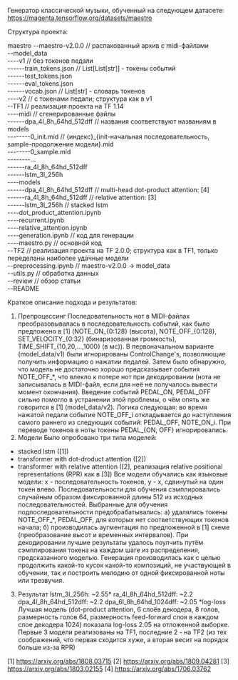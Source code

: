 Генератор классической музыки, обученный на следующем датасете: https://magenta.tensorflow.org/datasets/maestro

Структура проекта:

maestro
--maestro-v2.0.0  // распакованный архив с midi-файлами  
--model_data  
----v1  // без токенов педали  
------train_tokens.json  // List[List[str]] - токены событий   
------test_tokens.json  
------eval_tokens.json  
------vocab.json  // List[str] - словарь токенов  
----v2  // с токенами педали; структура как в v1    
--TF1  // реализация проекта на TF 1.14    
----midi  // сгенерированные файлы    
------dpa_4l_8h_64hd_512dff  // названия соответствуют названиям в models    
--------0_init.mid  // {индекс}_{init-начальная последовательность, sample-продолжение модели}.mid   
--------0_sample.mid   
--------...  
------ra_4l_8h_64hd_512dff  
------lstm_3l_256h  
----models  
------dpa_4l_8h_64hd_512dff  // multi-head dot-product attention: [4]  
------ra_4l_8h_64hd_512dff  // relative attention: [3]  
------lstm_3l_256h  // stacked lstm  
----dot_product_attention.ipynb  
----recurrent.ipynb  
----relative_attention.ipynb  
----generation.ipynb  // код для генерации  
----maestro.py  // основной код  
--TF2  // реализация проекта на TF 2.0.0; структура как в TF1, только переделаны наиболее удачные модели  
--preprocessing.ipynb  // maestro-v2.0.0 -> model_data  
--utils.py  // обработка данных  
--review  // обзор статьи  
--README  

Краткое описание подхода и результатов:
1. Препроцессинг
Последовательность нот в MIDI-файлах преобразовывалась в последовательность событий, как было предложено в [1] (NOTE_ON_{0:128} (высота), NOTE_OFF_{0:128}, SET_VELOCITY_{0:32} (бинаризованная громкость), TIME_SHIFT_{10,20,...,1000} (в мс)). В первоначальном варианте (model_data/v1) были игнорированы ControlChange's, позволяющие получить информацию о нажатии педалей. Затем было обнаружно, что модель не достаточно хорошо предсказывает события NOTE_OFF_*, что влекло к потере нот при декодировании (нота не записывалась в MIDI-файл, если для неё не получалось вывести момент окончания). Введение событий PEDAL_ON, PEDAL_OFF сильно помогло в устранении этой проблемы, о чём опять же говорится в [1] (model_data/v2). Логика следующая: во время нажатой педали событие NOTE_OFF_i откладывается до наступления самого раннего из следующих событий: PEDAL_OFF, NOTE_ON_i. При переводе токенов в ноты токены PEDAL_{ON, OFF} игнорировались.
2. Модели
Было опробовано три типа моделей:
- stacked lstm ([1])
- transformer with dot-droduct attention ([2])
- transformer with relative attention ([2], реализация relative positional representations (RPR) как в [3])
Все модели обучались как языковые модели: x - последовательность токенов, y - x, сдвинутый на один токен влево.
Последовательности для обучения сэмплировались случайным образом фиксированной длины 512 из исходных последовательностей.
Выбранные для обучения подпоследовательности предобрабатывались: а) удалялись токены NOTE_OFF_*, PEDAL_OFF, для которых нет соответствующих токенов начала; б) производилась аугментация по предложенной в [1] схеме (преобразование высот и временных интервалов).
При декодировании лучшие результаты удалось поулчить путём сэмплирования токена на каждом шаге из распределения, предсказанного моделью.
Генерация производилась как с целью продолжить какой-то кусок какой-то композиций, не участвующей в обучении, так и построить мелодию от одной фиксированной ноты или трезвучия.
3. Результат
lstm_3l_256h: ~2.55*
ra_4l_8h_64hd_512dff: ~2.2
dpa_4l_8h_64hd_512dff: ~2.2
dpa_6l_8h_64hd_1024dff: ~2.05
*log-loss
Лучшая модель (dot-product attention, 6 слоёв декодера, 8 голов, размерность голов 64, размерность feed-forward слоя в каждом слое декодера 1024) показала log-loss 2.05 на отложенной выборке.
Первые 3 модели реализованы на TF1, последние 2 - на TF2 (из тех соображений, что первая сходится хуже, а вторая весит на порядок больше из-за RPR)
 

[1] https://arxiv.org/abs/1808.03715
[2] https://arxiv.org/abs/1809.04281
[3] https://arxiv.org/abs/1803.02155
[4] https://arxiv.org/abs/1706.03762

